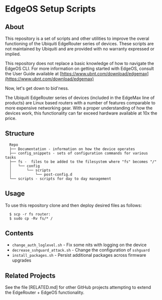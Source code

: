 # EdgeOS Setup Scripts

## About

This repository is a set of scripts and other utilities to improve the overal
functioning of the Ubiquiti EdgeRouter series of devices.  These scripts are not
maintained by Ubiquiti and are provided with no warranty expressed or implied.

This repository does not replace a basic knowledge of how to navigate the EdgeOS
CLI.  For more information on getting started with EdgeOS, consult the User
Guide available at
[https://www.ubnt.com/download/edgemax](https://www.ubnt.com/download/edgemax)

Now, let's get down to bid'ness.

The Ubiquiti EdgeRouter series of devices (included in the EdgeMax line of
products) are Linux based routers with a number of features comparable to more
expensive networking gear.  With a proper understanding of how the devices work,
this functionality can far exceed hardware available at 10x the price.

## Structure

```
  Repo
  ├── Documentation - information on how the device operates
  ├── config_snippets - sets of configuration commands for various tasks
  ├── fs -  files to be added to the filesystem where "fs" becomes "/"
  │   └── config
  │       └── scripts
  │           └── post-config.d
  └── scripts - scripts for day to day management
```

## Usage

To use this repository clone and then deploy desired files as follows:

```
  $ scp -r fs router:
  $ sudo cp -Rv fs/* /
```

## Contents

 - `change_auth_loglevel.sh` - Fix some nits with logging on the device
 - `decrease_sshguard_attack.sh` - Change the configuration of `sshguard`
 - `install_packages.sh` - Persist additional packages across firmware upgrades


## Related Projects

See the file [RELATED.md] for other GitHub projects attempting to extend the
EdgeRouter + EdgeOS functionality.

<!-- vim: ts=2 sw=2 expandtab tw=80 :
-->
